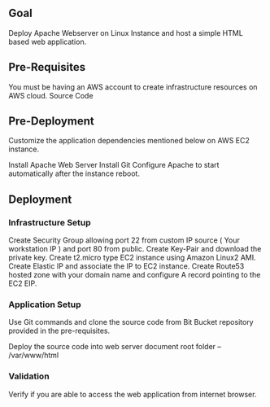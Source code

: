 ## Goal
Deploy Apache Webserver on Linux Instance and host a simple HTML based web application.

## Pre-Requisites
You must be having an AWS account to create infrastructure resources on AWS cloud.
Source Code

## Pre-Deployment
Customize the application dependencies mentioned below on AWS EC2 instance.

Install Apache Web Server
Install Git
Configure Apache to start automatically after the instance reboot.

## Deployment
### Infrastructure Setup

Create Security Group allowing port 22 from custom IP source ( Your workstation IP ) and port 80 from public.
Create Key-Pair and download the private key.
Create t2.micro type EC2 instance using  Amazon Linux2 AMI.
Create Elastic IP and associate the IP to EC2 instance.
Create Route53 hosted zone with your domain name and configure A record pointing to the EC2 EIP.

### Application Setup
Use Git commands and clone the source code from Bit Bucket repository provided in the pre-requisites.

Deploy the source code into web server document root folder – /var/www/html
### Validation
Verify if you are able to access the web application from internet browser.
